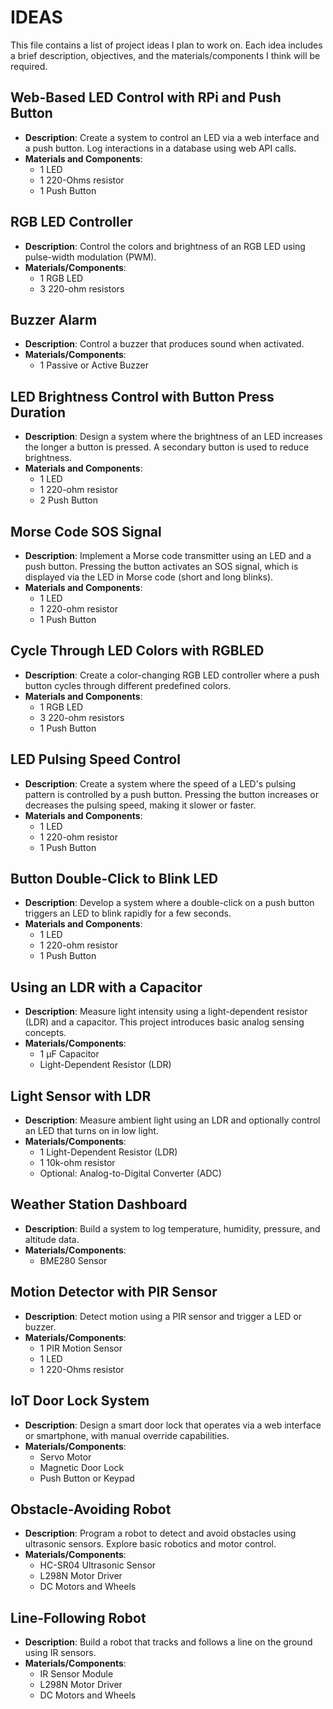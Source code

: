 # IDEAS

This file contains a list of project ideas I plan to work on. Each idea includes a brief description, objectives, and the materials/components I think will be required. 

## Web-Based LED Control with RPi and Push Button
   - **Description**: Create a system to control an LED via a web interface and a push button. Log interactions in a database using web API calls.
   - **Materials and Components**:
     - 1 LED
     - 1 220-Ohms resistor
     - 1 Push Button

## RGB LED Controller  
   - **Description**: Control the colors and brightness of an RGB LED using pulse-width modulation (PWM).
   - **Materials/Components**:  
     - 1 RGB LED  
     - 3 220-ohm resistors  

## Buzzer Alarm  
   - **Description**: Control a buzzer that produces sound when activated. 
   - **Materials/Components**:  
     - 1 Passive or Active Buzzer  

## LED Brightness Control with Button Press Duration
- **Description**: Design a system where the brightness of an LED increases the longer a button is pressed. A secondary button is used to reduce brightness.  
- **Materials and Components**:  
  - 1 LED  
  - 1 220-ohm resistor  
  - 2 Push Button  

## Morse Code SOS Signal
- **Description**: Implement a Morse code transmitter using an LED and a push button. Pressing the button activates an SOS signal, which is displayed via the LED in Morse code (short and long blinks).  
- **Materials and Components**:  
  - 1 LED  
  - 1 220-ohm resistor  
  - 1 Push Button  

## Cycle Through LED Colors with RGBLED 
- **Description**: Create a color-changing RGB LED controller where a push button cycles through different predefined colors.
- **Materials and Components**:  
  - 1 RGB LED  
  - 3 220-ohm resistors  
  - 1 Push Button  

## LED Pulsing Speed Control
- **Description**: Create a system where the speed of a LED's pulsing pattern is controlled by a push button. Pressing the button increases or decreases the pulsing speed, making it slower or faster.  
- **Materials and Components**:  
  - 1 LED  
  - 1 220-ohm resistor  
  - 1 Push Button  

## Button Double-Click to Blink LED  
- **Description**: Develop a system where a double-click on a push button triggers an LED to blink rapidly for a few seconds.
- **Materials and Components**:  
  - 1 LED  
  - 1 220-ohm resistor  
  - 1 Push Button 

## Using an LDR with a Capacitor
   - **Description**: Measure light intensity using a light-dependent resistor (LDR) and a capacitor. This project introduces basic analog sensing concepts.  
   - **Materials/Components**:
     - 1 μF Capacitor  
     - Light-Dependent Resistor (LDR)  

## Light Sensor with LDR  
   - **Description**: Measure ambient light using an LDR and optionally control an LED that turns on in low light. 
   - **Materials/Components**:  
     - 1 Light-Dependent Resistor (LDR)  
     - 1 10k-ohm resistor  
     - Optional: Analog-to-Digital Converter (ADC)  

## Weather Station Dashboard
   - **Description**: Build a system to log temperature, humidity, pressure, and altitude data.
   - **Materials/Components**:  
     - BME280 Sensor  

## Motion Detector with PIR Sensor  
   - **Description**: Detect motion using a PIR sensor and trigger a LED or buzzer.
   - **Materials/Components**:  
     - 1 PIR Motion Sensor  
     - 1 LED
     - 1 220-Ohms resistor


## IoT Door Lock System  
   - **Description**: Design a smart door lock that operates via a web interface or smartphone, with manual override capabilities.  
   - **Materials/Components**:  
     - Servo Motor  
     - Magnetic Door Lock  
     - Push Button or Keypad  

## Obstacle-Avoiding Robot  
   - **Description**: Program a robot to detect and avoid obstacles using ultrasonic sensors. Explore basic robotics and motor control.  
   - **Materials/Components**:  
     - HC-SR04 Ultrasonic Sensor  
     - L298N Motor Driver  
     - DC Motors and Wheels  

## Line-Following Robot  
   - **Description**: Build a robot that tracks and follows a line on the ground using IR sensors.
   - **Materials/Components**:  
     - IR Sensor Module  
     - L298N Motor Driver  
     - DC Motors and Wheels  
